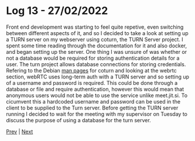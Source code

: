 # Log 13 - 27/02/2022

Front end development was starting to feel quite repetive, even switching between different aspects of it, and so I decided to take a look at setting up a TURN server on my webserver using coturn, the TURN Server project. I spent some time reading through the documentation for it and also docker, and began setting up the server. One thing I was unsure of was whether or not a database would be required for storing authentication details for a user. The turn project allows database connections for storing credentials. Refering to the Debian [man pages](https://manpages.debian.org/unstable/coturn/coturn.1.en.html#WEBRTC_USAGE) for coturn and looking at the webrtc section, webRTC uses long-term auth with a TURN server and so setting up of a username and password is required. This could be done through a database or file and require authentication, however this would mean that anonymous users would not be able to use the service unlike meet.jit.si. To cicumvent this a hardcoded username and password can be used in the client to be supplied to the Turn server. Before getting the TURN server running I decided to wait for the meeting with my supervisor on Tuesday to discuss the purpose of using a database for the turn server.

[Prev](20022022.md) | [Next](../mar/02032022.md)